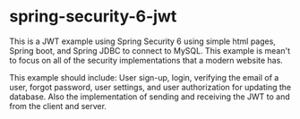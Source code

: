 # spring-security-6-jwt

This is a JWT example using Spring Security 6 using simple html pages, Spring boot, and Spring JDBC to connect to MySQL. This example is mean't to focus on all of the security implementations that a modern website has.

This example should include: User sign-up, login, verifying the email of a user, forgot password, user settings, and user authorization for updating the database.  Also the implementation of sending and receiving the JWT to and from the client and server.
